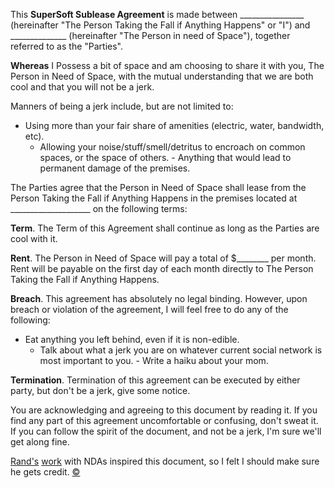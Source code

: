 
This **SuperSoft Sublease Agreement** is made between ________________ (hereinafter "The Person Taking the Fall if Anything Happens" or "I") and ______________ (hereinafter "The Person in need of Space"), together referred to as the "Parties". 

**Whereas** I Possess a bit of space and am choosing to share it with you, The Person in Need of Space, with the mutual understanding that we are both cool and that you will not be a jerk.

Manners of being a jerk include, but are not limited to:

- Using more than your fair share of amenities (electric, water, bandwidth, etc).
    - Allowing your noise/stuff/smell/detritus to encroach on common spaces, or the space of others.
          - Anything that would lead to permanent damage of the premises.

The Parties agree that the Person in Need of Space shall lease from the Person Taking the Fall if Anything Happens in the premises located at ____________________ on the following terms:

**Term**. The Term of this Agreement shall continue as long as the Parties are cool with it.

**Rent**. The Person in Need of Space will pay a total of $________ per month. Rent will be payable on the first day of each month directly to The Person Taking the Fall if Anything Happens.

**Breach**. This agreement has absolutely no legal binding. However, upon breach or violation of the agreement, I will feel free to do any of the following:

- Eat anything you left behind, even if it is non-edible.
    - Talk about what a jerk you are on whatever current social network is most important to you.
          - Write a haiku about your mom.

**Termination**. Termination of this agreement can be executed by either party, but don't be a jerk, give some notice.

You are acknowledging and agreeing to this document by reading it. If you find any part of this agreement uncomfortable or confusing, don't sweat it.  If you can follow the spirit of the document, and not be a jerk, I'm sure we'll get along fine.



[Rand's][1] [work][2] with NDAs inspired this document, so I felt I should make sure he gets credit. <a rel="license" href="http://creativecommons.org/licenses/by-nc-nd/3.0/">&copy;</a>

[2]: http://www.friendda.org/
[1]: http://randsinrepose.com/

